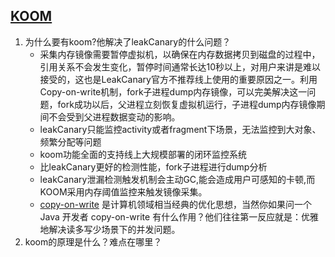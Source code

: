 ## [KOOM](https://github.com/KwaiAppTeam/KOOM/blob/v1.0.5/README.zh-CN.md)

1. 为什么要有koom?他解决了leakCanary的什么问题？
   * 采集内存镜像需要暂停虚拟机，以确保在内存数据拷贝到磁盘的过程中，引用关系不会发生变化，暂停时间通常长达10秒以上，对用户来讲是难以接受的，这也是LeakCanary官方不推荐线上使用的重要原因之一。利用Copy-on-write机制，fork子进程dump内存镜像，可以完美解决这一问题，fork成功以后，父进程立刻恢复虚拟机运行，子进程dump内存镜像期间不会受到父进程数据变动的影响。
   * leakCanary只能监控activity或者fragment下场景，无法监控到大对象、频繁分配等问题
   * koom功能全面的支持线上大规模部署的闭环监控系统
   * 比leakCanary更好的检测性能，fork子进程进行dump分析
   * leakCanary泄漏检测触发机制会主动GC,能会造成用户可感知的卡顿,而KOOM采用内存阈值监控来触发镜像采集。
   * [copy-on-write](https://zhuanlan.zhihu.com/p/136428913) 是计算机领域相当经典的优化思想，当然你如果问一个Java 开发者 copy-on-write 有什么作用？他们往往第一反应就是：优雅地解决读多写少场景下的并发问题。
2. koom的原理是什么？难点在哪里？